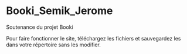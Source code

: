 # Booki_Semik_Jerome
Soutenance du projet Booki

Pour faire fonctionner le site, téléchargez les fichiers et sauvegardez les dans votre répertoire sans les modifier.
